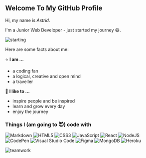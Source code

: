 ## Welcome To My GitHub Profile

Hi, my name is _Astrid_. 

I'm a Junior Web Developer - just started my journey :smile:. 

![starting](https://images.unsplash.com/photo-1608496601160-f86d19a44f9f?ixlib=rb-4.0.3&ixid=MnwxMjA3fDB8MHxzZWFyY2h8M3x8bmV3JTIwc3RhcnR8ZW58MHx8MHx8&auto=format&fit=crop&w=400&q=60)

Here are some facts about me: 

⭐ **I am ...**
- a coding fan
- a logical, creative and open mind
- a traveller

📌 **I like to ...**
- inspire people and be inspired
- learn and grow every day
- enjoy the journey

### Things I (am going to :smiling_imp:) code with


![Markdown](https://img.shields.io/badge/markdown-%23000000.svg?style=for-the-badge&logo=markdown&logoColor=white)
![HTML5](https://img.shields.io/badge/html5-%23E34F26.svg?style=for-the-badge&logo=html5&logoColor=white)
![CSS3](https://img.shields.io/badge/css3-%231572B6.svg?style=for-the-badge&logo=css3&logoColor=white)
![JavaScript](https://img.shields.io/badge/javascript-%23323330.svg?style=for-the-badge&logo=javascript&logoColor=%23F7DF1E)
![React](https://img.shields.io/badge/react-%2320232a.svg?style=for-the-badge&logo=react&logoColor=%2361DAFB)
![NodeJS](https://img.shields.io/badge/node.js-6DA55F?style=for-the-badge&logo=node.js&logoColor=white)
![CodePen](https://img.shields.io/badge/Codepen-000000?style=for-the-badge&logo=codepen&logoColor=white)
![Visual Studio Code](https://img.shields.io/badge/Visual%20Studio%20Code-0078d7.svg?style=for-the-badge&logo=visual-studio-code&logoColor=white)
![Figma](https://img.shields.io/badge/figma-%23F24E1E.svg?style=for-the-badge&logo=figma&logoColor=white)
![MongoDB](https://img.shields.io/badge/MongoDB-%234ea94b.svg?style=for-the-badge&logo=mongodb&logoColor=white)
![Heroku](https://img.shields.io/badge/heroku-%23430098.svg?style=for-the-badge&logo=heroku&logoColor=white)


![teamwork](https://images.unsplash.com/photo-1519389950473-47ba0277781c?ixlib=rb-4.0.3&ixid=MnwxMjA3fDB8MHxzZWFyY2h8MjB8fG5ldyUyMHN0YXJ0fGVufDB8fDB8fA%3D%3D&auto=format&fit=crop&w=400&q=60)


